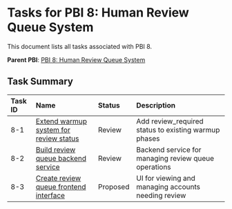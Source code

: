 # Tasks for PBI 8: Human Review Queue System

This document lists all tasks associated with PBI 8.

**Parent PBI**: [PBI 8: Human Review Queue System](./prd.md)

## Task Summary

| Task ID | Name                                     | Status   | Description                        |
| :------ | :--------------------------------------- | :------- | :--------------------------------- |
| 8-1     | [Extend warmup system for review status](./8-1.md) | Review | Add review_required status to existing warmup phases |
| 8-2     | [Build review queue backend service](./8-2.md) | Review | Backend service for managing review queue operations |
| 8-3     | [Create review queue frontend interface](./8-3.md) | Proposed | UI for viewing and managing accounts needing review | 